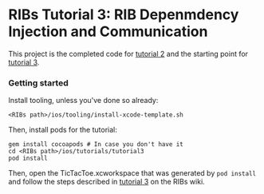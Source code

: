 # RIBs Tutorial 3: RIB Depenmdency Injection and Communication


This project is the completed code for [tutorial 2](https://github.com/uber/RIBs/wiki/iOS-Tutorial-2) and the starting point for [tutorial 3](https://github.com/uber/RIBs/wiki/iOS-Tutorial-3).

### Getting started
Install tooling, unless you've done so already:

```
<RIBs path>/ios/tooling/install-xcode-template.sh
```

Then, install pods for the tutorial:

```
gem install cocoapods # In case you don't have it
cd <RIBs path>/ios/tutorials/tutorial3
pod install
```

Then, open the TicTacToe.xcworkspace that was generated by `pod install` and follow the steps described in [tutorial 3](https://github.com/uber/RIBs/wiki/iOS-Tutorial-3) on the RIBs wiki.
